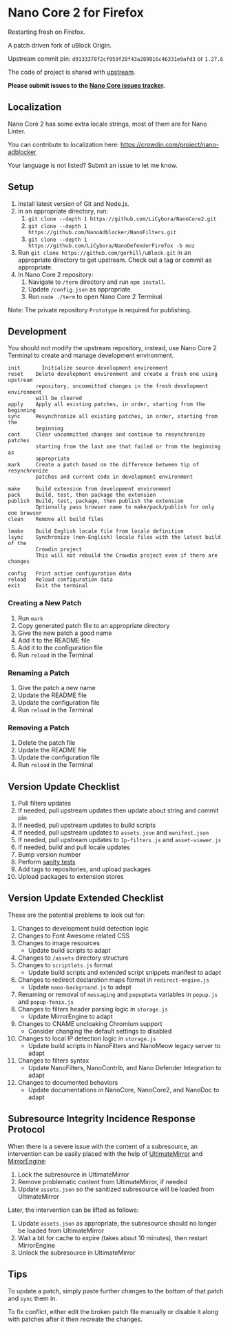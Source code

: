 # Nano Core 2 for Firefox

Restarting fresh on Firefox.

A patch driven fork of uBlock Origin.

Upstream commit pin: `d9133378f2cf059f28f43a289816c46331e9afd3` or `1.27.6`

The code of project is shared with [upstream](https://github.com/NanoAdblocker/NanoCore2).

**Please submit issues to the
[Nano Core issues tracker](https://github.com/LiCybora/NanoCoreFirefox/issues).**

## Localization

Nano Core 2 has some extra locale strings, most of them are for Nano Linter.

You can contribute to localization here:
https://crowdin.com/project/nano-adblocker

Your language is not listed? Submit an issue to let me know.

## Setup

1. Install latest version of Git and Node.js.
1. In an appropriate directory, run:
   1. `git clone --depth 1 https://github.com/LiCybora/NanoCore2.git`
   1. `git clone --depth 1 https://github.com/NanoAdblocker/NanoFilters.git`
   1. `git clone --depth 1 https://github.com/LiCybora/NanoDefenderFirefox -b moz`
1. Run `git clone https://github.com/gorhill/uBlock.git` in an appropriate
   directory to get upstream. Check out a tag or commit as appropriate.
1. In Nano Core 2 repository:
   1. Navigate to `/term` directory and run `npm install`.
   1. Update `/config.json` as appropriate.
   1. Run `node ./term` to open Nano Core 2 Terminal.

Note: The private repository `Prototype` is required for publishing.

## Development

You should not modify the upstream repository, instead, use Nano Core 2
Terminal to create and manage development environment.

```
init	   Initialize source development environment
reset    Delete development environment and create a fresh one using upstream
         repository, uncommitted changes in the fresh development environment
         will be cleared
apply    Apply all existing patches, in order, starting from the beginning
sync     Resynchronize all existing patches, in order, starting from the
         beginning
cont     Clear uncommitted changes and continue to resynchronize patches
         starting from the last one that failed or from the beginning as
         appropriate
mark     Create a patch based on the difference between tip of resynchronize
         patches and current code in development environment

make     Build extension from development environment
pack     Build, test, then package the extension
publish  Build, test, package, then publish the extension
         Optionally pass browser name to make/pack/publish for only one browser
clean    Remove all build files

lmake    Build English locale file from locale definition
lsync    Synchronize (non-English) locale files with the latest build of the
         Crowdin project
         This will not rebuild the Crowdin project even if there are changes

config   Print active configuration data
reload   Reload configuration data
exit     Exit the terminal
```

### Creating a New Patch

1. Run `mark`
1. Copy generated patch file to an appropriate directory
1. Give the new patch a good name
1. Add it to the README file
1. Add it to the configuration file
1. Run `reload` in the Terminal

### Renaming a Patch

1. Give the patch a new name
1. Update the README file
1. Update the configuration file
1. Run `reload` in the Terminal

### Removing a Patch

1. Delete the patch file
1. Update the README file
1. Update the configuration file
1. Run `reload` in the Terminal

## Version Update Checklist

1. Pull filters updates
1. If needed, pull upstream updates then update about string and commit pin
1. If needed, pull upstream updates to build scripts
1. If needed, pull upstream updates to `assets.json` and `manifest.json`
1. If needed, pull upstream updates to `1p-filters.js` and `asset-viewer.js`
1. If needed, build and pull locale updates
1. Bump version number
1. Perform [sanity tests](notes/sanity_tests.md)
1. Add tags to repositories, and upload packages
1. Upload packages to extension stores

## Version Update Extended Checklist

These are the potential problems to look out for:

1. Changes to development build detection logic
1. Changes to Font Awesome related CSS
1. Changes to image resources
   - Update build scripts to adapt
1. Changes to `/assets` directory structure
1. Changes to `scriptlets.js` format
   - Update build scripts and extended script snippets manifest to adapt
1. Changes to redirect declaration maps format in `redirect-engine.js`
   - Update `nano-background.js` to adapt
1. Renaming or removal of `messaging` and `popupData` variables in `popup.js`
   and `popup-fenix.js`
1. Changes to filters header parsing logic in `storage.js`
   - Update MirrorEngine to adapt
1. Changes to CNAME uncloaking Chromium support
   - Consider changing the default settings to disabled
1. Changes to local IP detection logic in `storage.js`
   - Update build scripts in NanoFilters and NanoMeow legacy server to adapt
1. Changes to filters syntax
   - Update NanoFilters, NanoContrib, and Nano Defender Integration to adapt
1. Changes to documented behaviors
   - Update documentations in NanoCore, NanoCore2, and NanoDoc to adapt

## Subresource Integrity Incidence Response Protocol

When there is a severe issue with the content of a subresource, an intervention
can be easily placed with the help of
[UltimateMirror](https://github.com/NanoMeow/UltimateMirror) and
[MirrorEngine](https://github.com/NanoMeow/MirrorEngine):

1. Lock the subresource in UltimateMirror
1. Remove problematic content from UltimateMirror, if needed
1. Update `assets.json` so the sanitized subresource will be loaded from
   UltimateMirror

Later, the intervention can be lifted as follows:

1. Update `assets.json` as appropriate, the subresource should no longer be
   loaded from UltimateMirror
1. Wait a bit for cache to expire (takes about 10 minutes), then restart
   MirrorEngine
1. Unlock the subresource in UltimateMirror

## Tips

To update a patch, simply paste further changes to the bottom of that patch and
`sync` them in.

To fix conflict, either edit the broken patch file manually or disable it
along with patches after it then recreate the changes.
